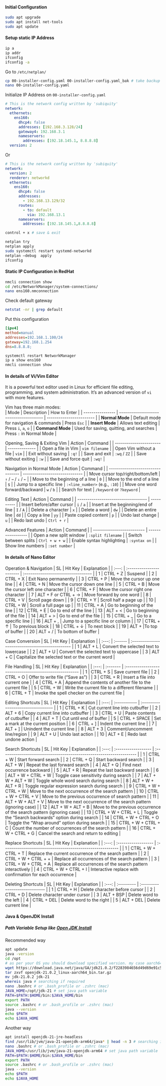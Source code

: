 #### Initial Configuration
```bash
sudo apt upgrade
sudo apt install net-tools
sudo apt update
```
#### Setup static IP Address
```bash
ip a
ip addr
ifconfig
ifconfig -a
```
Go to `/etc/netplan/`
```bash
cp 00-installer-config.yaml 00-installer-config.yaml_bak # take backup
nano 00-installer-config.yaml
```
Initialize IP Address on `00-installer-config.yaml`
```YAML
# This is the network config written by 'subiquity'
network:
  ethernets:
    ens160:
      dhcp4: false
      addresses: [192.168.3.128/24]
      gateway4: 192.168.3.1
      nameservers:
        addresses: [192.18.145.1, 8.8.8.8]
  version: 2
```
Or
```YAML
# This is the network config written by 'subiquity'
network:
  version: 2
  renderer: networkd
  ethernets:
    ens160:
      dhcp4: false
      addresses:
        - 192.168.13.129/32
      routes:
        - to: default
          via: 192.168.13.1
      nameservers:
        addresses: [192.18.145.1,8.8.8.8]
```
```bash
control + x # save & exit
```
```bash
netplan try
netplan apply
sudo systemctl restart systemd-networkd
netplan –debug  apply
ifconfig
```

#### Static IP Configuration in RedHat
```bash
nmcli connection show
cd /etc/NetworkManager/system-connections/
nano ens160.nmconnection
```
Check default gateway
```bash
netstat -nr | grep default
```
Put this configuration
```ini
[ipv4]
method=manual
addresses=192.168.1.100/24
gateway=192.168.1.254
dns=8.8.8.8;
```
```bash
systemctl restart NetworkManager
ip a show ens160
nmcli connection show
```

#### In details of Vi/Vim Editor
It is a powerful text editor used in Linux for efficient file editing, programming, and system administration. It’s an advanced version of `vi` with more features.

Vim has three main modes:  
| Mode             | Description                             | How to Enter             |
| ---------------- | --------------------------------------- | ------------------------ |
| **Normal Mode**  | Default mode for navigation & commands  | Press `Esc`              |
| **Insert Mode**  | Allows text editing                     | Press `i`, `a`, `o`      |
| **Command Mode** | Used for saving, quitting, and searches | Press `:` in Normal Mode |

Opening, Saving & Exiting Vim
| Action                  | Command        |
| ----------------------- | -------------- |
| Open a file in Vim      | `vim filename` |
| Open Vim without a file | `vim`          |
| Exit without saving     | `:q!`          |
| Save and exit           | `:wq` / `ZZ`   |
| Save without exiting    | `:w`           |
| Save and force quit     | `:wq!`         |

Navigation in Normal Mode
| Action                            | Command                        |
| --------------------------------- | ------------------------------ |
| Move cursor top/right/bottom/left | `↑` / `→` / `↓` / `←`          |
| Move to the beginning of a line   | `0`                            |
| Move to the end of a line         | `$`                            |
| Jump to a specific line           | `:<line_number>` (e.g., `:10`) |
| Move one word forward/backward    | `w` / `b`                      |
| Search for text                   | `/keyword` or `?keyword`       |

 Editing Text
| Action                              | Command    |
| ----------------------------------- | ---------- |
| Insert before/after cursor          | `i` / `a`  |
| Insert at the beginning/end of line | `I` / `A`  |
| Delete a character                  | `x`        |
| Delete a word                       | `dw`       |
| Delete an entire line               | `dd`       |
| Copy a line                         | `yy`       |
| Paste copied content                | `p`        |
| Undo last change                    | `u`        |
| Redo last undo                      | `Ctrl + r` |

Advanced Features
| Action                     | Command           |
| -------------------------- | ----------------- |
| Open a new split window    | `:split filename` |
| Switch between splits      | `Ctrl + w + w`    |
| Enable syntax highlighting | `:syntax on`      |
| Show line numbers          | `:set number`     |

#### In details of Nano Editor
Operation & Navigation
|  SL   | Hit Key                  | Explanation                         |
| :---: | :----------------------- | :---------------------------------- |
|   1   | CTRL + Z                 | Suspend                             |
|   2   | CTRL + X                 | Exit Nano permanently               |
|   3   | CTRL + P                 | Move the cursor up one line         |
|   4   | CTRL + N                 | Move the cursor down one line       |
|   5   | CTRL + B                 | Move the cursor left one character  |
|   6   | CTRL + F                 | Move the cursor right one character |
|   7   | ALT + F or CTRL + →      | Move forward by one word            |
|   8   | CTRL + V                 | Scroll page down                    |
|   9   | CTRL + Y                 | Scroll half a page up               |
|  10   | CTRL + W                 | Scroll a full page up               |
|  11   | CTRL + A                 | Go to beginning of the line         |
|  12   | CTRL + E                 | Go to end of the line               |
|  13   | ALT + <                  | Go to beginning of the file         |
|  14   | ALT + >                  | Go to end of the file               |
|  15   | CTRL + _                 | Go to a specific line               |
|  16   | ALT + ,                  | Jump to a specific line or column   |
|  17   | CTRL + ↑                 | To previous block                   |
|  18   | CTRL + ↓                 | To next block                       |
|  19   | ALT + \|To top of buffer |
|  20   | ALT + /                  | To bottom of buffer                 |

Case Conversion
|  SL   | Hit Key | Explanation                                      |
| :---: | :------ | :----------------------------------------------- |
|   1   | ALT + L | Convert the selected text to lowercase           |
|   2   | ALT + U | Convert the selected text to uppercase           |
|   3   | ALT + C | Capitalize the selected text or the current word |

File Handling
|  SL   | Hit Key  | Explanation                                             |
| :---: | :------- | :------------------------------------------------------ |
|   1   | CTRL + S | Save current file                                       |
|   2   | CTRL + O | Offer to write file (“Save as”)                         |
|   3   | CTRL + R | Insert a file into current one                          |
|   4   | CTRL + A | Append the contents of another file to the current file |
|   5   | CTRL + W | Write the current file to a different filename          |
|   6   | CTRL + T | Invoke the spell checker on the current file            |

Editing Shortcuts 
|  SL   | Hit Key      | Explanation                        |
| :---: | :----------- | :--------------------------------- |
|   1   | CTRL + K     | Cut current line into cutbuffer    |
|   2   | ALT + 6      | Copy current line into cutbuffer   |
|   3   | CTRL + U     | Paste contents of cutbuffer        |
|   4   | ALT + T      | Cut until end of buffer            |
|   5   | CTRL + SPACE | Set a mark at the current position |
|   6   | CTRL + ]     | Indent the current line            |
|   7   | ALT + ]      | Unindent the current line          |
|   8   | ALT + 3      | Comment/uncomment line/region      |
|   9   | ALT + U      | Undo last action                   |
|  10   | ALT + E      | Redo last undone action            |

Search Shortcuts 
|  SL   | Hit Key             | Explanation                                                           |
| :---: | :------------------ | :-------------------------------------------------------------------- |
|   1   | CTRL + W            | Start forward search                                                  |
|   2   | CTRL + Q            | Start backward search                                                 |
|   3   | ALT + W             | Repeat the last forward search                                        |
|   4   | ALT + Q             | Find next occurrence backward                                         |
|   5   | ALT + R             | Repeat the last backward search                                       |
|   6   | ALT + W + CTRL + W  | Toggle case sensitivity during search                                 |
|   7   | ALT + W + ALT + W   | Toggle whole word search during search                                |
|   8   | ALT + W + ALT + R   | Toggle regular expression search during search                        |
|   9   | CTRL + W + CTRL + W | Move to the next occurrence of the search pattern                     |
|  10   | CTRL + W + CTRL + V | Move to the previous occurrence of search pattern                     |
|  11   | ALT + W + ALT + V   | Move to the next occurrence of the search pattern (ignoring case)     |
|  12   | ALT + W + ALT + B   | Move to the previous occurrence of the search pattern (ignoring case) |
|  13   | CTRL + W + CTRL + L | Toggle the “Search backwards” option during search                    |
|  14   | CTRL + W + CTRL + O | Toggle the “Wrap around” option during search                         |
|  15   | CTRL + W + CTRL + C | Count the number of occurrences of the search pattern                 |
|  16   | CTRL + W + CTRL + G | Cancel the search and return to editing                               |

Replace Shortcuts 
|  SL   | Hit Key             | Explanation                                                 |
| :---: | :------------------ | :---------------------------------------------------------- |
|   1   | CTRL + W + CTRL + T | Replace the current occurrence of the search pattern        |
|   2   | CTRL + W + CTRL + + | Replace all occurrences of the search pattern               |
|   3   | CTRL + W + CTRL + A | Replace all occurrences of the search pattern interactively |
|   4   | CTRL + W + CTRL + I | Interactive replace with confirmation for each occurrence   |

Deleting Shortcuts 
|  SL   | Hit Key    | Explanation                    |
| :---: | :--------- | :----------------------------- |
|   1   | CTRL + H   | Delete character before cursor |
|   2   | CTRL + D   | Delete character under cursor  |
|   3   | ALT + BSP  | Delete word to the left        |
|   4   | CTRL + DEL | Delete word to the right       |
|   5   | ALT + DEL  | Delete current line            |

#### Java & OpenJDK Install
##### Path Variable Setup like [Open JDK Install](https://jdk.java.net/21/)
Recommended way
```bash
apt update
java -version
cd /opt
# as per your OS you should download specified version. my case aarch64.
wget https://download.java.net/java/GA/jdk21.0.2/f2283984656d49d69e91c558476027ac/13/GPL/openjdk-21.0.2_linux-aarch64_bin.tar.gz
tar zxvf openjdk-21.0.2_linux-aarch64_bin.tar.gz
mv jdk-21.0.2 jdk-21
whereis java # searching if required
nano .bashrc # or .bash_profile or .zshrc (mac)
JAVA_HOME=/opt/jdk-21 # set java path variable
PATH=$PATH:$HOME/bin:$JAVA_HOME/bin
export PATH
source .bashrc # or .bash_profile or .zshrc (mac)
java --version
echo $PATH
echo $JAVA_HOME
```

Another way
```bash
apt install openjdk-21-jre-headless
find /usr/lib/jvm/java-21-openjdk-arm64/java* | head -n 3 # searching if required
nano .bashrc # or .bash_profile or .zshrc (mac)
JAVA_HOME=/usr/lib/jvm/java-21-openjdk-arm64 # set java path variable
PATH=$PATH:$HOME/bin:$JAVA_HOME/bin
export PATH
source .bashrc # or .bash_profile or .zshrc (mac)
java --version
echo $PATH
echo $JAVA_HOME
```




